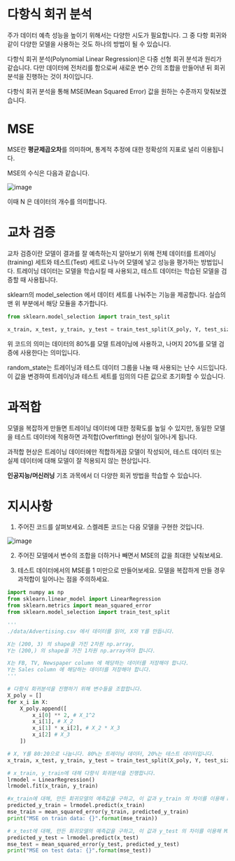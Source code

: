 # 다항식 회귀 분석
주가 데이터 예측 성능을 높이기 위해서는 다양한 시도가 필요합니다. 그 중 다항 회귀와 같이 다양한 모델을 사용하는 것도 하나의 방법이 될 수 있습니다.

다항식 회귀 분석(Polynomial Linear Regression)은 다중 선형 회귀 분석과 원리가 같습니다. 다만 데이터에 전처리를 함으로써 새로운 변수 간의 조합을 만들어낸 뒤 회귀 분석을 진행하는 것이 차이입니다.

다항식 회귀 분석을 통해 MSE(Mean Squared Error) 값을 원하는 수준까지 맞춰보겠습니다.

# MSE
MSE란 **평균제곱오차**를 의미하며, 통계적 추정에 대한 정확성의 지표로 널리 이용됩니다.

MSE의 수식은 다음과 같습니다.

![image](https://user-images.githubusercontent.com/110414297/187682022-471bce44-ecfc-4db9-a422-70ad50c19f4e.png)
 

이때 N 은 데이터의 개수를 의미합니다.

# 교차 검증
교차 검증이란 모델이 결과를 잘 예측하는지 알아보기 위해 전체 데이터를 트레이닝(training) 세트와 테스트(Test) 세트로 나누어 모델에 넣고 성능을 평가하는 방법입니다. 트레이닝 데이터는 모델을 학습시킬 때 사용되고, 테스트 데이터는 학습된 모델을 검증할 때 사용됩니다.

sklearn의 model_selection 에서 데이터 세트를 나눠주는 기능을 제공합니다. 실습의 맨 위 부분에서 해당 모듈을 추가합니다.

```python
from sklearn.model_selection import train_test_split
```
```python
x_train, x_test, y_train, y_test = train_test_split(X_poly, Y, test_size=0.2, random_state=0)
```
위 코드의 의미는 데이터의 80%를 모델 트레이닝에 사용하고, 나머지 20%를 모델 검증에 사용한다는 의미입니다.

random_state는 트레이닝과 테스트 데이터 그룹을 나눌 때 사용되는 난수 시드입니다. 이 값을 변경하여 트레이닝과 테스트 세트를 임의의 다른 값으로 초기화할 수 있습니다.

# 과적합
모델을 복잡하게 만들면 트레이닝 데이터에 대한 정확도를 높일 수 있지만, 동일한 모델을 테스트 데이터에 적용하면 과적합(Overfitting) 현상이 일어나게 됩니다.

과적합 현상은 트레이닝 데이터에만 적합하게끔 모델이 작성되어, 테스트 데이터 또는 실제 데이터에 대해 모델이 잘 적용되지 않는 현상입니다.

**인공지능/머신러닝** 기초 과목에서 더 다양한 회귀 방법을 학습할 수 있습니다.

# 지시사항
1. 주어진 코드를 살펴보세요. 스켈레톤 코드는 다음 모델을 구현한 것입니다.

![image](https://user-images.githubusercontent.com/110414297/187682478-240cf2d7-551f-48cf-b190-2ed96a57ffd1.png)

2. 주어진 모델에서 변수의 조합을 더하거나 빼면서 MSE의 값을 최대한 낮춰보세요.

3. 테스트 데이터에서의 MSE를 1 미만으로 만들어보세요. 모델을 복잡하게 만들 경우 과적합이 일어나는 점을 주의하세요.


```python
import numpy as np
from sklearn.linear_model import LinearRegression
from sklearn.metrics import mean_squared_error
from sklearn.model_selection import train_test_split

'''
./data/Advertising.csv 에서 데이터를 읽어, X와 Y를 만듭니다.

X는 (200, 3) 의 shape을 가진 2차원 np.array,
Y는 (200,) 의 shape을 가진 1차원 np.array여야 합니다.

X는 FB, TV, Newspaper column 에 해당하는 데이터를 저장해야 합니다.
Y는 Sales column 에 해당하는 데이터를 저장해야 합니다.
'''

# 다항식 회귀분석을 진행하기 위해 변수들을 조합합니다.
X_poly = []
for x_i in X:
    X_poly.append([
        x_i[0] ** 2, # X_1^2
        x_i[1], # X_2
        x_i[1] * x_i[2], # X_2 * X_3
        x_i[2] # X_3
    ])

# X, Y를 80:20으로 나눕니다. 80%는 트레이닝 데이터, 20%는 테스트 데이터입니다.
x_train, x_test, y_train, y_test = train_test_split(X_poly, Y, test_size=0.2, random_state=0)

# x_train, y_train에 대해 다항식 회귀분석을 진행합니다.
lrmodel = LinearRegression()
lrmodel.fit(x_train, y_train)

#x_train에 대해, 만든 회귀모델의 예측값을 구하고, 이 값과 y_train 의 차이를 이용해 MSE를 구합니다.
predicted_y_train = lrmodel.predict(x_train)
mse_train = mean_squared_error(y_train, predicted_y_train)
print("MSE on train data: {}".format(mse_train))

# x_test에 대해, 만든 회귀모델의 예측값을 구하고, 이 값과 y_test 의 차이를 이용해 MSE를 구합니다. 이 값이 1 미만이 되도록 모델을 구성해 봅니다.
predicted_y_test = lrmodel.predict(x_test)
mse_test = mean_squared_error(y_test, predicted_y_test)
print("MSE on test data: {}".format(mse_test))
```
